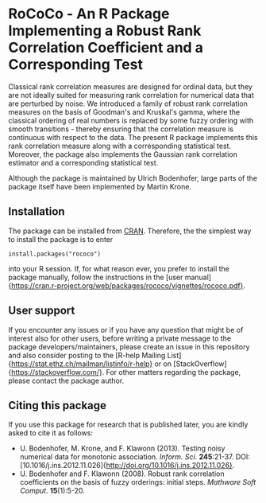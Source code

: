 # RoCoCo - An R Package Implementing a Robust Rank Correlation Coefficient and a Corresponding Test

Classical rank correlation measures are designed for ordinal data, but they are not ideally suited for measuring rank correlation for numerical data that are perturbed by noise. We introduced a family of robust rank correlation measures on the basis of Goodman's and Kruskal's gamma, where the classical ordering of real numbers is replaced by some fuzzy ordering with smooth transitions - thereby ensuring that the correlation measure is continuous with respect to the data. The present R package implements this rank correlation measure along with a corresponding statistical test. Moreover, the package also implements the Gaussian rank correlation estimator and a corresponding statistical test.

Although the package is maintained by Ulrich Bodenhofer, large parts of the
package itself have been implemented by Martin Krone.

## Installation

The package can be installed from
[CRAN](https://CRAN.R-project.org/package=rococo). Therefore, the the simplest way to install the package is to enter
```
install.packages("rococo")
```
into your R session. If, for what reason ever, you prefer to install the package manually, follow the instructions in the [user manual]{https://cran.r-project.org/web/packages/rococo/vignettes/rococo.pdf}.

## User support

If you encounter any issues or if you have any question that might be of interest also for other users, before writing a private message to the package developers/maintainers, please create an issue in this repository and also consider posting to the [R-help Mailing List]{https://stat.ethz.ch/mailman/listinfo/r-help} or on [StackOverflow]{https://stackoverflow.com/}. For other matters regarding the package, please contact the package author.

## Citing this package

If you use this package for research that is published later, you are kindly asked to cite it as follows:

- U. Bodenhofer, M. Krone, and F. Klawonn (2013). Testing noisy numerical data for monotonic association. *Inform. Sci.* **245**:21-37. DOI: [10.1016/j.ins.2012.11.026]{http://doi.org/10.1016/j.ins.2012.11.026}.
- U. Bodenhofer and F. Klawonn (2008). Robust rank correlation coefficients on the basis of fuzzy orderings: initial steps. *Mathware Soft Comput.* **15**(1):5-20.

